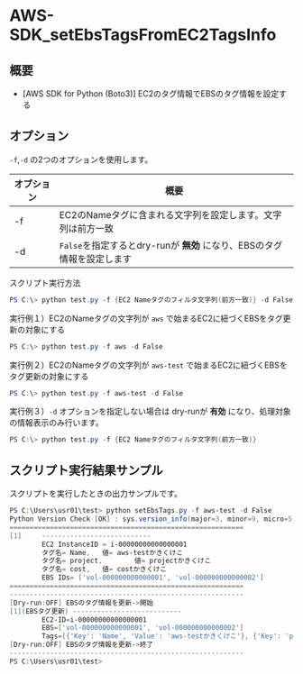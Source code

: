 # AWS-SDK_setEbsTagsFromEC2TagsInfo

## 概要
- [AWS SDK for Python (Boto3)] EC2のタグ情報でEBSのタグ情報を設定する

## オプション

`-f`,`-d` の2つのオプションを使用します。

|オプション|概要|
|---|---|
|-f|EC2のNameタグに含まれる文字列を設定します。文字列は前方一致|
|-d|`False`を指定するとdry-runが **無効** になり、EBSのタグ情報を設定します|


スクリプト実行方法

```powershell
PS C:\> python test.py -f {EC2 Nameタグのフィルタ文字列(前方一致)} -d False
```

実行例１）EC2のNameタグの文字列が `aws` で始まるEC2に紐づくEBSをタグ更新の対象にする

```powershell
PS C:\> python test.py -f aws -d False
```

実行例２）EC2のNameタグの文字列が `aws-test` で始まるEC2に紐づくEBSをタグ更新の対象にする

```powershell
PS C:\> python test.py -f aws-test -d False
```

実行例３）`-d` オプションを指定しない場合は dry-runが **有効** になり、処理対象の情報表示のみ行います。

```powershell
PS C:\> python test.py -f {EC2 Nameタグのフィルタ文字列(前方一致)}
```


## スクリプト実行結果サンプル

スクリプトを実行したときの出力サンプルです。

```powershell
PS C:\Users\usr01\test> python setEbsTags.py -f aws-test -d False
Python Version Check [OK] : sys.version_info(major=3, minor=9, micro=5, releaselevel='final', serial=0)
==========================================================
[1]     ---------------------------
        EC2 InstanceID = i-00000000000000001
        タグ名= Name,   値= aws-testかきくけこ
        タグ名= project,        値= projectかきくけこ
        タグ名= cost,   値= costかきくけこ
        EBS IDs= ['vol-000000000000001', 'vol-000000000000002']
==========================================================
----------------------------------------------------------
[Dry-run:OFF] EBSのタグ情報を更新->開始
[1](EBSタグ更新) ---------------------------
        EC2-ID=i-00000000000000001
        EBS=['vol-000000000000001', 'vol-000000000000002']
        Tags=[{'Key': 'Name', 'Value': 'aws-testかきくけこ'}, {'Key': 'project', 'Value': 'projectかきくけこ'}, {'Key': 'cost', 'Value': 'costかきくけこ'}]
[Dry-run:OFF] EBSのタグ情報を更新->終了
----------------------------------------------------------
PS C:\Users\usr01\test> 
```
